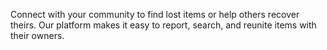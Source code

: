 Connect with your community to find lost items or help others recover theirs. Our platform makes it easy to report, search, and reunite items with their owners.
